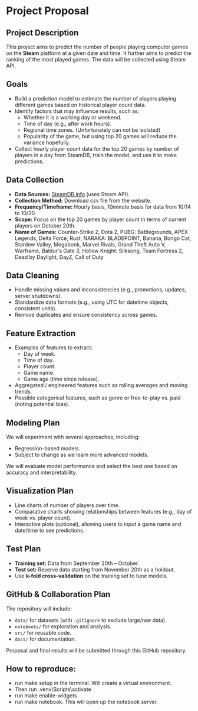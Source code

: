 # Project Proposal

## Project Description
This project aims to predict the number of people playing computer games on the **Steam** platform at a given date and time. It further aims to predict the ranking of the most played games. The data will be collected using Steam API.

## Goals
- Build a prediction model to estimate the number of players playing different games based on historical player count data.  
- Identify factors that may influence results, such as:  
  - Whether it is a working day or weekend.  
  - Time of day (e.g., after work hours).  
  - Regional time zones. (Unfortunately can not be isolated)
  - Popularity of the game, but using top 20 games will reduce the variance hopefully. 
- Collect hourly player count data for the top 20 games by number of players in a day from SteamDB, train the model, and use it to make predictions.  

## Data Collection
- **Data Sources:** [SteamDB.info](https://steamdb.info) (uses Steam API).  
- **Collection Method:** Download csv file from the website.  
- **Frequency/Timeframe:** Hourly basis, 10minute basis for data from 10/14 to 10/20.  
- **Scope:** Focus on the top 20 games by player count in terms of current players on October 20th.
- **Name of Games:** Counter-Strike 2, Dota 2, PUBG: Battlegrounds, APEX Legends, Delta Force, Rust, NARAKA: BLADEPOINT, Banana, Bongo Cat, Stardew Valley, Megabonk, Marvel Rivals, Grand Theft Auto V, Warframe, Baldur's Gate 3, Hollow Knight: Silksong, Team Fortress 2, Dead by Daylight, DayZ, Call of Duty 

## Data Cleaning
- Handle missing values and inconsistencies (e.g., promotions, updates, server shutdowns).  
- Standardize data formats (e.g., using UTC for datetime objects, consistent units).  
- Remove duplicates and ensure consistency across games.  

## Feature Extraction
- Examples of features to extract:  
  - Day of week.  
  - Time of day.  
  - Player count.  
  - Game name.  
  - Game age (time since release).  
- Aggregated / engineered features such as rolling averages and moving trends.  
- Possible categorical features, such as genre or free-to-play vs. paid (noting potential bias).  

## Modeling Plan
We will experiment with several approaches, including:  
- Regression-based models.  
- Subject to change as we learn more advanced models.  

We will evaluate model performance and select the best one based on accuracy and interpretability.  

## Visualization Plan
- Line charts of number of players over time.  
- Comparative charts showing relationships between features (e.g., day of week vs. player count).  
- Interactive plots (optional), allowing users to input a game name and date/time to see predictions.  

## Test Plan
- **Training set:** Data from September 20th – October.  
- **Test set:** Reserve data starting from November 20th as a holdout.  
- Use **k-fold cross-validation** on the training set to tune models.  

## GitHub & Collaboration Plan
The repository will include:  
- `data/` for datasets (with `.gitignore` to exclude large/raw data).  
- `notebooks/` for exploration and analysis.  
- `src/` for reusable code.  
- `docs/` for documentation.  

Proposal and final results will be submitted through this GitHub repository.

## How to reproduce:
- run make setup in the terminal. Will create a virtual environment. 
- Then run .venv\Scripts\activate
- run make enable-widgets
- run make notebook. This will open up the notebook server.
